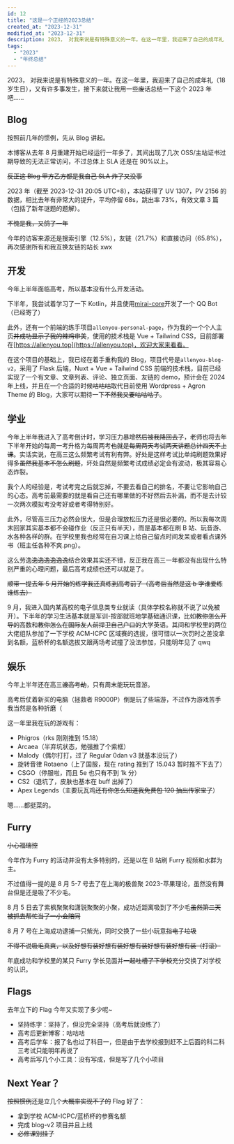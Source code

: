 ```yaml
---
id: 12
title: "这是一个正经的2023总结"
created_at: "2023-12-31"
modified_at: "2023-12-31"
description: 2023， 对我来说是有特殊意义的一年。在这一年里，我迎来了自己的成年礼（18 岁生日），又有许多事发生，接下来就让我用一些废话总结一下这个 2023 年吧……
tags:
  - "2023"
  - "年终总结"
---
```


2023， 对我来说是有特殊意义的一年。在这一年里，我迎来了自己的成年礼（18 岁生日），又有许多事发生，接下来就让我用一些~~废~~话总结一下这个 2023 年吧……

## Blog

按照前几年的惯例，先从 Blog 讲起。

本博客从去年 8 月重建开始已经运行一年多了，其间出现了几次 OSS/主站证书过期导致的无法正常访问，不过总体上 SLA 还是在 90%以上。

~~反正这 Blog 甲方乙方都是我自己 SLA 炸了又没事~~

2023 年（截至 2023-12-31 20:05 UTC+8），本站获得了 UV 1307，PV 2156 的数据，相比去年有非常大的提升，平均停留 68s，跳出率 73%，有效文章 3 篇（包括了新年谜题的题解）。

~~不愧是我，又鸽了一年~~

今年的访客来源还是搜索引擎（12.5%），友链（21.7%）和直接访问（65.8%），再次感谢所有和我互换友链的站长 xwx

## 开发

今年上半年面临高考，所以基本没有什么开发活动。

下半年，我尝试着学习了一下 Kotlin，并且使用[mirai-core](https://github.com/mamoe/mirai)开发了一个 QQ Bot（已经寄了）

此外，还有一个前端的练手项目`allenyou-personal-page`，作为我的一个个人主页~~并成功显示了我的辣鸡审美~~，使用的技术栈是 Vue + Tailwind CSS，目前部署在[https://allenyou.top](https://allenyou.top)，欢迎大家来看看。

在这个项目的基础上，我已经在着手重构我的 Blog，项目代号是`allenyou-blog-v2`，采用了 Flask 后端，Nuxt + Vue + Tailwind CSS 前端的技术栈，目前已经实现了一个有文章、文章列表、评论、独立页面、友链的 demo，预计会在 2024 年上线，并且在一个合适的时候~~咕咕咕~~取代目前使用 Wordpress + Agron Theme 的 Blog，大家可以期待一下~~不然我又要咕咕咕了~~。

## 学业

今年上半年我进入了高考倒计时，学习压力暴增~~然后被我降回去了~~，老师也将去年下半年开始的每周一考升格为每周两考~~也就是每周两天考试两天讲题总计四天不上课~~。实话实说，在高三这么频繁考试有利有弊。好处是这样考试比单纯刷题效果好得多~~虽然我基本不怎么刷题~~，坏处自然是频繁考试成绩必定会有波动，极其容易心态炸裂。

我个人的经验是，考试考完之后就忘掉，不要去看自己的排名，不要让它影响自己的心态。高考前最需要的就是看自己还有哪里做的不好然后去补漏，而不是去计较一次两次模拟考没考好或者考得特别好。

此外，尽管高三压力必然会很大，但是合理放松压力还是很必要的。所以我每次周末回家其实基本都不会碰作业（反正只有半天），而是基本都在刷 B 站、玩音游、水各种各样的群。在学校里我也经常在自习课上给自己留点时间发呆或者看点课外书（班主任各种不爽.png）。

这么劳逸~~逸逸逸逸逸逸~~结合效果其实还不错，反正我在高三一年都没有出现什么特别严重的心理问题，最后高考成绩也还可以就是了。

~~顺带一提去年 5 月开始的练字我还真练到高考前了（高考后当然是这 b 字谁爱练谁练去）~~

9 月，我进入国内某高校的电子信息类专业就读（具体学校名称就不说了以免被开）。下半年的学习生活基本就是军训-按部就班地学基础通识课，比如~~教你怎么开导的~~高数和~~教你怎么在国际友人前捍卫自己户口的~~大学英语。其间和学校里的两位大佬组队参加了一下学校 ACM-ICPC 区域赛的选拔，很可惜以一次罚时之差没拿到名额，蓝桥杯的名额选拔又跟两场考试撞了没法参加，只能明年见了 qwq

## 娱乐

今年上半年还在高三~~渡高考劫~~，只有周末能玩玩音游。

高考后仗着新买的电脑（拯救者 R9000P）倒是玩了些端游，不过作为游戏苦手我当然是各种折磨（

这一年里我在玩的游戏有：

- Phigros（rks 刚刚推到 15.18）
- Arcaea（半弃坑状态，勉强推了个紫框）
- Malody（偶尔打打，过了 Regular 0dan v3 就基本没玩了）
- 旋转音律 Rotaeno（上了国服，现在 rating 推到了 15.043 暂时推不下去了）
- CSGO（停服啦，而且 5e 也只有不到 1k 分）
- CS2（退坑了，皮肤也基本在 buff 出掉了）
- Apex Legends（主要玩瓦鸡~~还有你怎么知道我免费包 120 抽出传家宝了~~）

嗯……都挺菜的。

## Furry

~~小心福瑞控~~

今年作为 Furry 的活动并没有太多特别的，还是以在 B 站刷 Furry 视频和水群为主。

不过值得一提的是 8 月 5-7 号去了在上海的极兽聚 2023-苹果理论，虽然没有舞台但是还是吸了不少毛。

8 月 5 日去了紫枫聚聚和潇锐聚聚的小聚，成功近距离吸到了不少毛~~虽然第二天被抓去帮忙当了一小会陪同~~

8 月 7 号在上海成功逮捕一只紫光，同时交换了一些小玩意~~指电子垃圾~~

~~不得不说吸毛真爽，以及好想有装好想有装好想有装好想有装好想有装（打滚）~~

年底成功和学校里的某只 Furry 学长见面并~~一起吐槽了下学校~~充分交换了对学校的认识。

## Flags

去年立下的 Flag 今年又实现了多少呢~

- 坚持练字：坚持了，但没完全坚持（高考后就没练了）
- 高考后更新博客：咕咕咕
- 高考后学车：报了名也过了科目一，但是由于去学校报到赶不上后面的科二科三考试只能明年再说了
- 高考后写几个小工具：没有写成，但是写了几个小项目

## Next Year？

~~按照惯例~~还是立几个~~大概率实现不了的~~ Flag 好了：

- 拿到学校 ACM-ICPC/蓝桥杯的参赛名额
- 完成 blog-v2 项目并且上线
- ~~必修课别挂了~~

